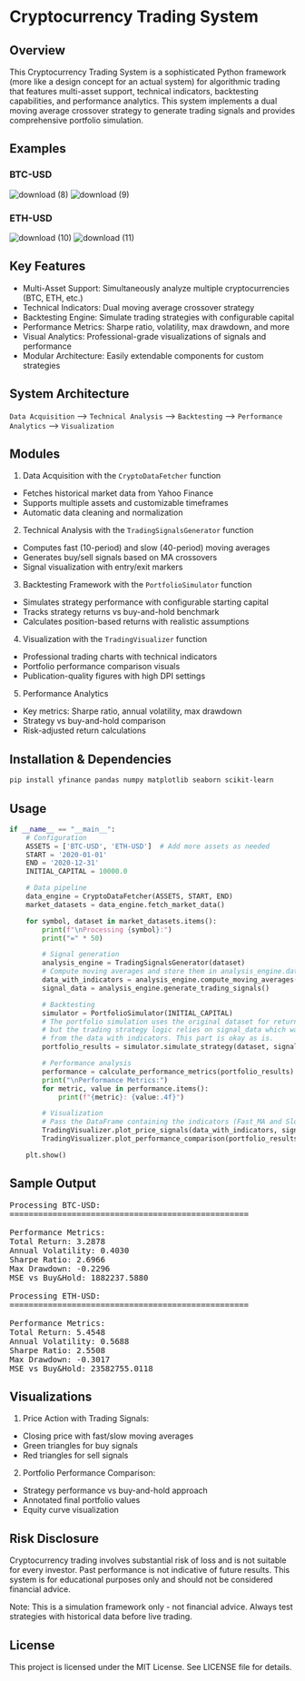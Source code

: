 # Cryptocurrency Trading System

## Overview
This Cryptocurrency Trading System is a sophisticated Python framework (more like a design concept for an actual system) for algorithmic trading that features multi-asset support, technical indicators, backtesting capabilities, and performance analytics. This system implements a dual moving average crossover strategy to generate trading signals and provides comprehensive portfolio simulation.

## Examples
### BTC-USD
![download (8)](https://github.com/user-attachments/assets/263ef957-6b27-4680-bf73-b66675a6ab6b)
![download (9)](https://github.com/user-attachments/assets/c7c362ce-bcec-49af-8ade-331c2e43d669)
### ETH-USD
![download (10)](https://github.com/user-attachments/assets/21678f29-e8f4-48df-abd6-2b240ac9bf65)
![download (11)](https://github.com/user-attachments/assets/d6559b6f-ac5d-497e-bf62-8c52298b89e3)


## Key Features
- Multi-Asset Support: Simultaneously analyze multiple cryptocurrencies (BTC, ETH, etc.)
- Technical Indicators: Dual moving average crossover strategy
- Backtesting Engine: Simulate trading strategies with configurable capital
- Performance Metrics: Sharpe ratio, volatility, max drawdown, and more
- Visual Analytics: Professional-grade visualizations of signals and performance
- Modular Architecture: Easily extendable components for custom strategies

## System Architecture

`Data Acquisition` --> `Technical Analysis` --> `Backtesting` --> `Performance Analytics` --> `Visualization`

    
## Modules
1. Data Acquisition with the `CryptoDataFetcher` function
- Fetches historical market data from Yahoo Finance
- Supports multiple assets and customizable timeframes
- Automatic data cleaning and normalization

2. Technical Analysis with the `TradingSignalsGenerator` function 
- Computes fast (10-period) and slow (40-period) moving averages
- Generates buy/sell signals based on MA crossovers
- Signal visualization with entry/exit markers

3. Backtesting Framework with the `PortfolioSimulator` function
- Simulates strategy performance with configurable starting capital
- Tracks strategy returns vs buy-and-hold benchmark
- Calculates position-based returns with realistic assumptions

4. Visualization with the `TradingVisualizer` function
- Professional trading charts with technical indicators
- Portfolio performance comparison visuals
- Publication-quality figures with high DPI settings

5. Performance Analytics
- Key metrics: Sharpe ratio, annual volatility, max drawdown
- Strategy vs buy-and-hold comparison
- Risk-adjusted return calculations

## Installation & Dependencies
```bash
pip install yfinance pandas numpy matplotlib seaborn scikit-learn
```

## Usage
```python
if __name__ == "__main__":
    # Configuration
    ASSETS = ['BTC-USD', 'ETH-USD']  # Add more assets as needed
    START = '2020-01-01'
    END = '2020-12-31'
    INITIAL_CAPITAL = 10000.0

    # Data pipeline
    data_engine = CryptoDataFetcher(ASSETS, START, END)
    market_datasets = data_engine.fetch_market_data()

    for symbol, dataset in market_datasets.items():
        print(f"\nProcessing {symbol}:")
        print("=" * 50)

        # Signal generation
        analysis_engine = TradingSignalsGenerator(dataset)
        # Compute moving averages and store them in analysis_engine.data
        data_with_indicators = analysis_engine.compute_moving_averages(short_window=10, long_window=40)
        signal_data = analysis_engine.generate_trading_signals()

        # Backtesting
        simulator = PortfolioSimulator(INITIAL_CAPITAL)
        # The portfolio simulation uses the original dataset for returns calculation,
        # but the trading strategy logic relies on signal_data which was derived
        # from the data with indicators. This part is okay as is.
        portfolio_results = simulator.simulate_strategy(dataset, signal_data)

        # Performance analysis
        performance = calculate_performance_metrics(portfolio_results)
        print("\nPerformance Metrics:")
        for metric, value in performance.items():
            print(f"{metric}: {value:.4f}")

        # Visualization
        # Pass the DataFrame containing the indicators (Fast_MA and Slow_MA)
        TradingVisualizer.plot_price_signals(data_with_indicators, signal_data, symbol)
        TradingVisualizer.plot_performance_comparison(portfolio_results)

    plt.show()
```

## Sample Output

<pre>
Processing BTC-USD:
==================================================

Performance Metrics:
Total Return: 3.2878
Annual Volatility: 0.4030
Sharpe Ratio: 2.6966
Max Drawdown: -0.2296
MSE vs Buy&Hold: 1882237.5880

Processing ETH-USD:
==================================================

Performance Metrics:
Total Return: 5.4548
Annual Volatility: 0.5688
Sharpe Ratio: 2.5508
Max Drawdown: -0.3017
MSE vs Buy&Hold: 23582755.0118
</pre>

## Visualizations
1. Price Action with Trading Signals:
- Closing price with fast/slow moving averages
- Green triangles for buy signals
- Red triangles for sell signals

2. Portfolio Performance Comparison:
- Strategy performance vs buy-and-hold approach
- Annotated final portfolio values
- Equity curve visualization

## Risk Disclosure
Cryptocurrency trading involves substantial risk of loss and is not suitable for every investor. Past performance is not indicative of future results. This system is for educational purposes only and should not be considered financial advice.

Note: This is a simulation framework only - not financial advice. Always test strategies with historical data before live trading.

## License
This project is licensed under the MIT License. See LICENSE file for details.
